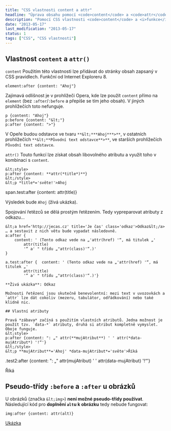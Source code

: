```yaml
---
title: "CSS vlastnosti content a attr"
headline: "Úprava obsahu pomocí <code>content</code> a <code>attr</code>"
description: "Pomocí CSS vlastnosti <code>content</code> a <i>funkce</i> <code>attr</code> lze ovlivňovat z CSS výsledný textový obsah webu."
date: "2013-05-17"
last_modification: "2013-05-17"
status: 1
tags: ["CSS", "CSS vlastnosti"]
---
```


## Vlastnost `content` a `attr()`

`content`
Použitím této vlastnosti lze přidávat do stránky obsah zapsaný v CSS pravidlech. Funkční od Internet Exploreru 8.
```
element:after {content: "Ahoj"}
```

Zajímavá odlišnost je v prohlížeči Opera, kde lze použít `content` přímo na `element` (bez `:after`/`:before` a přepíše se tím jeho obsah). V jiných prohlížečích toto nefunguje.
```
p {content: "Ahoj"}
p:before {content: "&lt;"}
p:after {content: ">"}
```

V Opeře budou odstavce ve tvaru `**&lt;***Ahoj***>**`, 
v ostatních prohlížečích `**&lt;**Původní text odstavce**>**`,
ve starších prohlížečích `Původní text odstavce`.

`attr()`
Touto funkcí lze získat obsah libovolného atributu a využít toho v kombinaci s `content`.
```
&lt;style>
p:after {content: **attr(*title*)**}
&lt;/style>
&lt;p *title*='světe!'>Ahoj
```

span.test:after {content: attr(title)}

Výsledek bude `Ahoj` (živá ukázka).

Spojování řetězců se dělá prostým řetězením. Tedy vypreparovat atributy z odkazu…
```
&lt;a href='http://jecas.cz' title='Je čas' class='odkaz'>Odkaz&lt;/a>
… a sestavit z nich větu bude vypadat následovně.
a:after {
	content: ' (Tento odkaz vede na „'attr(href) '“, má titulek „'
		attr(title) 
		'“ a' " třídu „"attr(class)'“.)'
}

a.test:after {	content: ' (Tento odkaz vede na „'attr(href) '“, má titulek „'
		attr(title) 
		'“ a' " třídu „"attr(class)'“.)'}

**Živá ukázka**: Odkaz

Možnosti řetězení jsou skutečně benevolentní: mezi text v uvozovkách a `attr` lze dát cokoliv (mezeru, tabulátor, odřádkování) nebo také klidně nic.

## Vlastní atributy

Pravá *zábava* začíná s použitím vlastních atributů. Jedna možnost je použít tzv. `data-*` atributy, druhá si atribut kompletně vymyslet. Oboje funguje.
&lt;style>
p:after {content: ": „" attr(**mujAtribut**) ' ' attr(*data-mujAtribut*) '!“'}
&lt;/style>
&lt;p **mujAtribut**='Ahoj' *data-mujAtribut*='světe'>Říká
```

.test2:after {content: ": „" attr(mujAtribut) ' ' attr(data-mujAtribut) '!“'}

  Říká

  ## Pseudo-třídy `:before` a `:after` u obrázků

  U obrázků (značka `&lt;img>`) **není možné pseudo-třídy používat**. Následující kód pro **doplnění `alt`u k obrázku** tedy nebude fungovat:

  ```
img:after {content: attr(alt)}
```

[Ukázka](http://kod.djpw.cz/bycb)